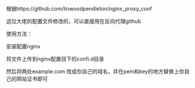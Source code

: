 根据https://github.com/linwoodpendleton/nginx_proxy_conf

这位大佬的配置文件修改的，可以直接用在反向代理github

使用方法：

安装配置nginx

将文件上传到nginx配置目下的confi.d目录

然后将两处example.com 改成你自己的域名，并在pem和key的地方替换上你自己的网站证书即可
